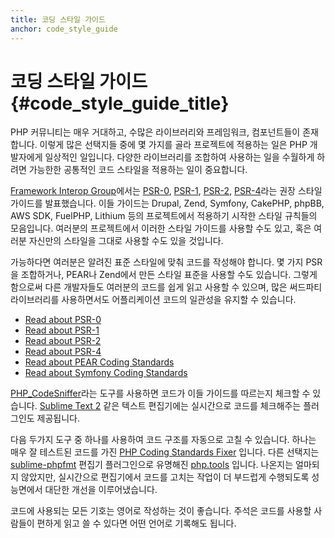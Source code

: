 ```yaml
---
title: 코딩 스타일 가이드
anchor: code_style_guide
---
```


# 코딩 스타일 가이드  {#code_style_guide_title}

PHP 커뮤니티는 매우 거대하고, 수많은 라이브러리와 프레임워크, 컴포넌트들이 존재합니다. 이렇게 많은 선택지들 중에 몇
가지를 골라 프로젝트에 적용하는 일은 PHP 개발자에게 일상적인 일입니다. 다양한 라이브러리를 조합하여 사용하는 일을
수월하게 하려면 가능한한 공통적인 코드 스타일을 적용하는 일이 중요합니다.

[Framework Interop Group][fig]에서는 [PSR-0][psr0], [PSR-1][psr1], [PSR-2][psr2], [PSR-4][psr4]라는 권장 스타일
가이드를 발표했습니다. 이들 가이드는 Drupal, Zend, Symfony, CakePHP, phpBB, AWS SDK, FuelPHP, Lithium 등의
프로젝트에서 적용하기 시작한 스타일 규칙들의 모음입니다. 여러분의 프로젝트에서 이러한 스타일 가이드를 사용할 수도
있고, 혹은 여러분 자신만의 스타일을 그대로 사용할 수도 있을 것입니다.

가능하다면 여러분은 알려진 표준 스타일에 맞춰 코드를 작성해야 합니다. 몇 가지 PSR을 조합하거나, PEAR나 Zend에서 만든
스타일 표준을 사용할 수도 있습니다. 그렇게 함으로써 다른 개발자들도 여러분의 코드를 쉽게 읽고 사용할 수 있으며, 많은
써드파티 라이브러리를 사용하면서도 어플리케이션 코드의 일관성을 유지할 수 있습니다.

* [Read about PSR-0][psr0]
* [Read about PSR-1][psr1]
* [Read about PSR-2][psr2]
* [Read about PSR-4][psr4]
* [Read about PEAR Coding Standards][pear-cs]
* [Read about Symfony Coding Standards][symfony-cs]

[PHP_CodeSniffer][phpcs]라는 도구를 사용하면 코드가 이들 가이드를 따르는지 체크할 수 있습니다.
[Sublime Text 2][st-cs] 같은 텍스트 편집기에는 실시간으로 코드를 체크해주는 플러그인도 제공됩니다.

다음 두가지 도구 중 하나를 사용하여 코드 구조를 자동으로 고칠 수 있습니다. 하나는 매우 잘 테스트된 코드를 가진 [PHP Coding Standards Fixer][phpcsfixer] 입니다.
다른 선택지는 [sublime-phpfmt][sublime-phpfmt] 편집기 플러그인으로 유명해진 [php.tools][phptools] 입니다. 나온지는 얼마되지 않았지만, 실시간으로 편집기에서 코드를 고치는 작업이 더 부드럽게 수행되도록 성능면에서 대단한 개선을 이루어냈습니다.

코드에 사용되는 모든 기호는 영어로 작성하는 것이 좋습니다. 주석은 코드를 사용할 사람들이 편하게 읽고 쓸 수 있다면 어떤 언어로 기록해도 됩니다.

[fig]: http://www.php-fig.org/
[psr0]: https://github.com/php-fig/fig-standards/blob/master/accepted/PSR-0.md
[psr1]: https://github.com/php-fig/fig-standards/blob/master/accepted/PSR-1-basic-coding-standard.md
[psr2]: https://github.com/php-fig/fig-standards/blob/master/accepted/PSR-2-coding-style-guide.md
[psr4]: https://github.com/php-fig/fig-standards/blob/master/accepted/PSR-4-autoloader.md
[pear-cs]: http://pear.php.net/manual/en/standards.php
[symfony-cs]: http://symfony.com/doc/current/contributing/code/standards.html
[phpcs]: http://pear.php.net/package/PHP_CodeSniffer/
[st-cs]: https://github.com/benmatselby/sublime-phpcs
[phpcsfixer]: http://cs.sensiolabs.org/
[phptools]: https://github.com/dericofilho/php.tools
[sublime-phpfmt]: https://github.com/dericofilho/sublime-phpfmt
